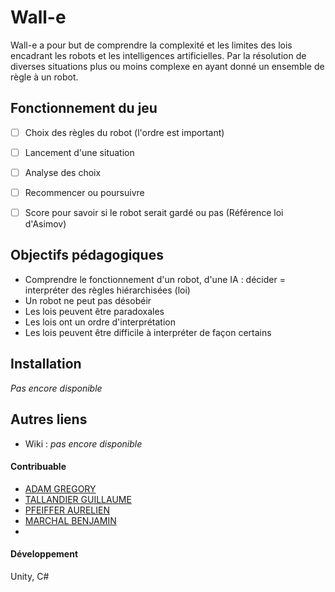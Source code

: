 # Wall-e

Wall-e a pour but de comprendre la complexité et les limites des lois encadrant les robots et les intelligences artificielles. Par la résolution de diverses situations plus ou moins complexe en ayant donné un ensemble de règle à un robot. 

## Fonctionnement du jeu 

- [ ] Choix des règles du robot (l'ordre est important) 
- [ ] Lancement d'une situation
- [ ] Analyse des choix
- [ ] Recommencer ou poursuivre
- [ ] Score pour savoir si le robot serait gardé ou pas (Référence loi d'Asimov) 



## Objectifs pédagogiques

* Comprendre le fonctionnement d'un robot, d'une IA : décider = interpréter des règles hiérarchisées (loi) 
* Un robot ne peut pas désobéir 
* Les lois peuvent être paradoxales
* Les lois ont un ordre d'interprétation 
* Les lois peuvent être difficile à interpréter de façon certains 

## Installation 

*Pas encore disponible*

## Autres liens 

- Wiki : *pas encore disponible* 

#### Contribuable 

- [ADAM GREGORY](https://git.unistra.fr/gregory.adam)
- [TALLANDIER GUILLAUME](https://git.unistra.fr/tallandier)
- [PFEIFFER AURELIEN](https://git.unistra.fr/pfeiffera)
- [MARCHAL BENJAMIN](https://git.unistra.fr/benjamin.marchal)
- 

#### Développement 
Unity, C# 
